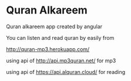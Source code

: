 # Quran Alkareem

Quran alkareem app created by angular

You can listen and read quran by easily from

http://quran-mp3.herokuapp.com/

using api of http://api.mp3quran.net/ for mp3

using api of https://api.alquran.cloud/ for reading
